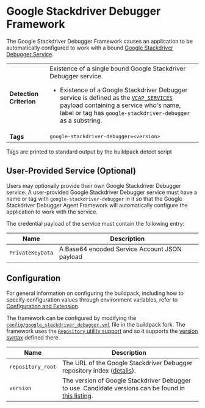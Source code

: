 # Google Stackdriver Debugger Framework
The Google Stackdriver Debugger Framework causes an application to be automatically configured to work with a bound [Google Stackdriver Debugger Service][].

<table>
  <tr>
    <td><strong>Detection Criterion</strong></td><td>Existence of a single bound Google Stackdriver Debugger service.
      <ul>
        <li>Existence of a Google Stackdriver Debugger service is defined as the <a href="http://docs.cloudfoundry.org/devguide/deploy-apps/environment-variable.html#VCAP-SERVICES"><code>VCAP_SERVICES</code></a> payload containing a service who's name, label or tag has <code>google-stackdriver-debugger</code> as a substring.</li>
      </ul>
    </td>
  </tr>
  <tr>
    <td><strong>Tags</strong></td>
    <td><tt>google-stackdriver-debugger=&lt;version&gt;</tt></td>
  </tr>
</table>
Tags are printed to standard output by the buildpack detect script

## User-Provided Service (Optional)
Users may optionally provide their own Google Stackdriver Debugger service. A user-provided Google Stackdriver Debugger service must have a name or tag with `google-stackdriver-debugger` in it so that the Google Stackdriver Debugger Agent Framework will automatically configure the application to work with the service.

The credential payload of the service must contain the following entry:

| Name | Description
| ---- | -----------
| `PrivateKeyData` | A Base64 encoded Service Account JSON payload

## Configuration
For general information on configuring the buildpack, including how to specify configuration values through environment variables, refer to [Configuration and Extension][].

The framework can be configured by modifying the [`config/google_stackdriver_debugger.yml`][] file in the buildpack fork.  The framework uses the [`Repository` utility support][repositories] and so it supports the [version syntax][] defined there.

| Name | Description
| ---- | -----------
| `repository_root` | The URL of the Google Stackdriver Debugger repository index ([details][repositories]).
| `version` | The version of Google Stackdriver Debugger to use. Candidate versions can be found in [this listing][].

[Configuration and Extension]: ../README.md#configuration-and-extension
[`config/google_stackdriver_debugger.yml`]: ../config/google_stackdriver_debugger.yml
[Google Stackdriver Debugger Service]: https://cloud.google.com/debugger/
[repositories]: extending-repositories.md
[this listing]: http://download.pivotal.io.s3.amazonaws.com/google-stackdriver-debugger/trusty/x86_64/index.yml
[version syntax]: extending-repositories.md#version-syntax-and-ordering
